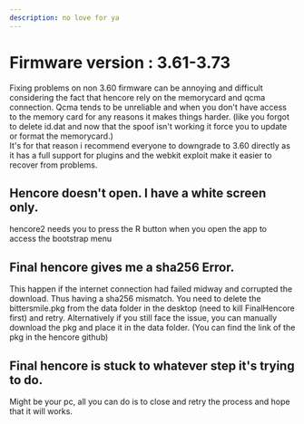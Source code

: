 ```yaml
---
description: no love for ya
---
```


# Firmware version : 3.61-3.73

Fixing problems on non 3.60 firmware can be annoying and difficult considering the fact that hencore rely on the memorycard and qcma connection. Qcma tends to be unreliable and when you don't have access to the memory card for any reasons it makes things harder. \(like you forgot to delete id.dat and now that the spoof isn't working it force you to update or format the memorycard.\)  
It's for that reason i recommend everyone to downgrade to 3.60 directly as it has a full support for plugins and the webkit exploit make it easier to recover from problems.  
  


## Hencore doesn't open. I have a white screen only.

hencore2 needs you to press the R button when you open the app to access the bootstrap menu



## Final hencore gives me a sha256 Error.

This happen if the internet connection had failed midway and corrupted the download. Thus having a sha256 mismatch. You need to delete the bittersmile.pkg from the data folder in the desktop \(need to kill FinalHencore first\) and retry. Alternatively if you still face the issue, you can manually download the pkg and place it in the data folder. \(You can find the link of the pkg in the hencore github\)  


## Final hencore is stuck to whatever step it's trying to do.

Might be your pc, all you can do is to close and retry the process and hope that it will works. 

